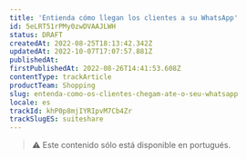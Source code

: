 ```yaml
---
title: 'Entienda cómo llegan los clientes a su WhatsApp'
id: 5eLRT51rPMy0zwDVAAJLWH
status: DRAFT
createdAt: 2022-08-25T18:13:42.342Z
updatedAt: 2022-10-07T17:07:57.881Z
publishedAt: 
firstPublishedAt: 2022-08-26T14:41:53.608Z
contentType: trackArticle
productTeam: Shopping
slug: entenda-como-os-clientes-chegam-ate-o-seu-whatsapp
locale: es
trackId: khP0p8mjIYRIpvM7Cb4Zr
trackSlugES: suiteshare
---
```


>⚠️ Este contenido sólo está disponible en portugués.
